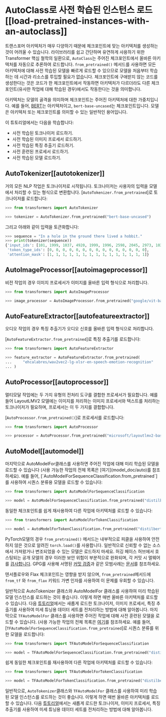 <!--Copyright 2022 The HuggingFace Team. All rights reserved.

Licensed under the Apache License, Version 2.0 (the "License"); you may not use this file except in compliance with
the License. You may obtain a copy of the License at

http://www.apache.org/licenses/LICENSE-2.0

Unless required by applicable law or agreed to in writing, software distributed under the License is distributed on
an "AS IS" BASIS, WITHOUT WARRANTIES OR CONDITIONS OF ANY KIND, either express or implied. See the License for the
specific language governing permissions and limitations under the License.

⚠️ Note that this file is in Markdown but contain specific syntax for our doc-builder (similar to MDX) that may not be
rendered properly in your Markdown viewer.

-->

# AutoClass로 사전 학습된 인스턴스 로드[[load-pretrained-instances-with-an-autoclass]]

트랜스포머 아키텍처가 매우 다양하기 때문에 체크포인트에 맞는 아키텍처를 생성하는 것이 어려울 수 있습니다. 라이브러리를 쉽고 간단하며 유연하게 사용하기 위한 Transformer 핵심 철학의 일환으로, `AutoClass`는 주어진 체크포인트에서 올바른 아키텍처를 자동으로 추론하여 로드합니다. `from_pretrained()` 메서드를 사용하면 모든 아키텍처에 대해 사전 학습된 모델을 빠르게 로드할 수 있으므로 모델을 처음부터 학습하는 데 시간과 리소스를 투입할 필요가 없습니다. 
체크포인트에 구애받지 않는 코드를 생성한다는 것은 코드가 한 체크포인트에서 작동하면 아키텍처가 다르더라도 다른 체크포인트(유사한 작업에 대해 학습된 경우)에서도 작동한다는 것을 의미합니다.

<Tip>

아키텍처는 모델의 골격을 의미하며 체크포인트는 주어진 아키텍처에 대한 가중치입니다. 예를 들어, [BERT](https://huggingface.co/bert-base-uncased)는 아키텍처이고, `bert-base-uncased`는 체크포인트입니다. 모델은 아키텍처 또는 체크포인트를 의미할 수 있는 일반적인 용어입니다.

</Tip>

이 튜토리얼에서는 다음을 학습합니다:

* 사전 학습된 토크나이저 로드하기.
* 사전 학습된 이미지 프로세서 로드하기.
* 사전 학습된 특징 추출기 로드하기.
* 사전 훈련된 프로세서 로드하기.
* 사전 학습된 모델 로드하기.

## AutoTokenizer[[autotokenizer]]

거의 모든 NLP 작업은 토크나이저로 시작됩니다. 토크나이저는 사용자의 입력을 모델에서 처리할 수 있는 형식으로 변환합니다.
[`AutoTokenizer.from_pretrained`]로 토크나이저를 로드합니다:

```py
>>> from transformers import AutoTokenizer

>>> tokenizer = AutoTokenizer.from_pretrained("bert-base-uncased")
```

그리고 아래와 같이 입력을 토큰화합니다:

```py
>>> sequence = "In a hole in the ground there lived a hobbit."
>>> print(tokenizer(sequence))
{'input_ids': [101, 1999, 1037, 4920, 1999, 1996, 2598, 2045, 2973, 1037, 7570, 10322, 4183, 1012, 102], 
 'token_type_ids': [0, 0, 0, 0, 0, 0, 0, 0, 0, 0, 0, 0, 0, 0, 0], 
 'attention_mask': [1, 1, 1, 1, 1, 1, 1, 1, 1, 1, 1, 1, 1, 1, 1]}
```

## AutoImageProcessor[[autoimageprocessor]]

비전 작업의 경우 이미지 프로세서가 이미지를 올바른 입력 형식으로 처리합니다.

```py
>>> from transformers import AutoImageProcessor

>>> image_processor = AutoImageProcessor.from_pretrained("google/vit-base-patch16-224")
```


## AutoFeatureExtractor[[autofeatureextractor]]

오디오 작업의 경우 특징 추출기가 오디오 신호를 올바른 입력 형식으로 처리합니다.

[`AutoFeatureExtractor.from_pretrained`]로 특징 추출기를 로드합니다:

```py
>>> from transformers import AutoFeatureExtractor

>>> feature_extractor = AutoFeatureExtractor.from_pretrained(
...     "ehcalabres/wav2vec2-lg-xlsr-en-speech-emotion-recognition"
... )
```

## AutoProcessor[[autoprocessor]]

멀티모달 작업에는 두 가지 유형의 전처리 도구를 결합한 프로세서가 필요합니다. 예를 들어 LayoutLMV2 모델에는 이미지를 처리하는 이미지 프로세서와 텍스트를 처리하는 토크나이저가 필요하며, 프로세서는 이 두 가지를 결합합니다.

[`AutoProcessor.from_pretrained()`]로 프로세서를 로드합니다:

```py
>>> from transformers import AutoProcessor

>>> processor = AutoProcessor.from_pretrained("microsoft/layoutlmv2-base-uncased")
```

## AutoModel[[automodel]]

<frameworkcontent>
<pt>
마지막으로 AutoModelFor클래스를 사용하면 주어진 작업에 대해 미리 학습된 모델을 로드할 수 있습니다 (사용 가능한 작업의 전체 목록은 [여기](model_doc/auto)를 참조하세요). 예를 들어, [`AutoModelForSequenceClassification.from_pretrained`]를 사용하여 시퀀스 분류용 모델을 로드할 수 있습니다:

```py
>>> from transformers import AutoModelForSequenceClassification

>>> model = AutoModelForSequenceClassification.from_pretrained("distilbert-base-uncased")
```

동일한 체크포인트를 쉽게 재사용하여 다른 작업에 아키텍처를 로드할 수 있습니다:

```py
>>> from transformers import AutoModelForTokenClassification

>>> model = AutoModelForTokenClassification.from_pretrained("distilbert-base-uncased")
```

<Tip warning={true}>

PyTorch모델의 경우 `from_pretrained()` 메서드는 내부적으로 피클을 사용하여 안전하지 않은 것으로 알려진 `torch.load()`를 사용합니다. 
일반적으로 신뢰할 수 없는 소스에서 가져왔거나 변조되었을 수 있는 모델은 로드하지 마세요. 허깅 페이스 허브에서 호스팅되는 공개 모델의 경우 이러한 보안 위험이 부분적으로 완화되며, 각 커밋 시 멀웨어를 [검사합니다](https://huggingface.co/docs/hub/security-malware). GPG를 사용해 서명된 [커밋 검증](https://huggingface.co/docs/hub/security-gpg#signing-commits-with-gpg)과 같은 모범사례는 [문서](https://huggingface.co/docs/hub/security)를 참조하세요.

텐서플로우와 Flax 체크포인트는 영향을 받지 않으며, `from_pretrained`메서드에 `from_tf` 와 `from_flax` 키워드 가변 인자를 사용하여 이 문제를 우회할 수 있습니다.

</Tip>

일반적으로 AutoTokenizer 클래스와 AutoModelFor 클래스를 사용하여 미리 학습된 모델 인스턴스를 로드하는 것이 좋습니다. 이렇게 하면 매번 올바른 아키텍처를 로드할 수 있습니다. 다음 [튜토리얼](preprocessing)에서는 새롭게 로드한 토크나이저, 이미지 프로세서, 특징 추출기를 사용하여 미세 튜닝용 데이터 세트를 전처리하는 방법에 대해 알아봅니다.
</pt>
<tf>
마지막으로 `TFAutoModelFor` 클래스를 사용하면 주어진 작업에 대해 사전 훈련된 모델을 로드할 수 있습니다. (사용 가능한 작업의 전체 목록은 [여기](model_doc/auto)를 참조하세요. 예를 들어, [`TFAutoModelForSequenceClassification.from_pretrained`]로 시퀀스 분류를 위한 모델을 로드합니다:

```py
>>> from transformers import TFAutoModelForSequenceClassification

>>> model = TFAutoModelForSequenceClassification.from_pretrained("distilbert-base-uncased")
```

쉽게 동일한 체크포인트를 재사용하여 다른 작업에 아키텍처를 로드할 수 있습니다:

```py
>>> from transformers import TFAutoModelForTokenClassification

>>> model = TFAutoModelForTokenClassification.from_pretrained("distilbert-base-uncased")
```

일반적으로, `AutoTokenizer`클래스와 `TFAutoModelFor` 클래스를 사용하여 미리 학습된 모델 인스턴스를 로드하는 것이 좋습니다. 이렇게 하면 매번 올바른 아키텍처를 로드할 수 있습니다. 다음 [튜토리얼](preprocessing)에서는 새롭게 로드한 토크나이저, 이미지 프로세서, 특징 추출기를 사용하여 미세 튜닝용 데이터 세트를 전처리하는 방법에 대해 알아봅니다.
</tf>
</frameworkcontent>

